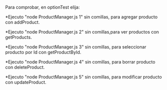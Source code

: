 Para comprobar, en optionTest elija:

\*Ejecuto "node ProductManager.js 1" sin comillas, para agregar producto con addProduct.

\*Ejecuto "node ProductManager.js 2" sin comillas,para ver productos con getProducts.

\*Ejecuto "node ProductManager.js 3" sin comillas, para seleccionar producto por Id con getProductById.

\*Ejecuto "node ProductManager.js 4" sin comillas, para borrar producto con deleteProduct.

\*Ejecuto "node ProductManager.js 5" sin comillas, para modificar producto con updateProduct.
